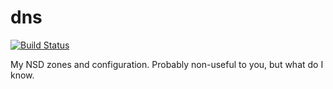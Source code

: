 dns
=========

[![Build Status](https://img.shields.io/circleci/project/akerl/dns.svg)](https://circleci.com/gh/akerl/dns)

My NSD zones and configuration. Probably non-useful to you, but what do I know.

